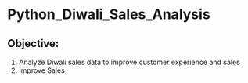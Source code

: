 # Python_Diwali_Sales_Analysis

## Objective:
1) Analyze Diwali sales data to improve customer experience and sales
2) Improve Sales
